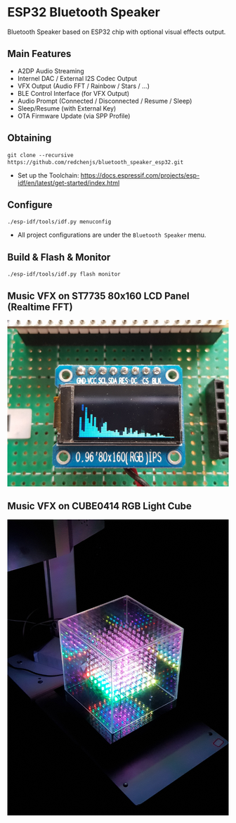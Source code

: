 ESP32 Bluetooth Speaker
=======================

Bluetooth Speaker based on ESP32 chip with optional visual effects output.

## Main Features
* A2DP Audio Streaming
* Internel DAC / External I2S Codec Output
* VFX Output (Audio FFT / Rainbow / Stars / ...)
* BLE Control Interface (for VFX Output)
* Audio Prompt (Connected / Disconnected / Resume / Sleep)
* Sleep/Resume (with External Key)
* OTA Firmware Update (via SPP Profile)

## Obtaining
```
git clone --recursive https://github.com/redchenjs/bluetooth_speaker_esp32.git
```
* Set up the Toolchain: <https://docs.espressif.com/projects/esp-idf/en/latest/get-started/index.html>

## Configure
```
./esp-idf/tools/idf.py menuconfig
```
* All project configurations are under the `Bluetooth Speaker` menu.

## Build & Flash & Monitor
```
./esp-idf/tools/idf.py flash monitor
```

## Music VFX on ST7735 80x160 LCD Panel (Realtime FFT)
<img src="docs/lcd.png">

## Music VFX on CUBE0414 RGB Light Cube
<img src="docs/cube.png">
